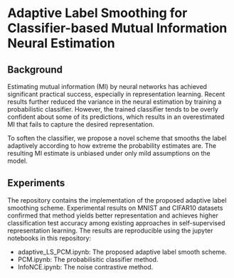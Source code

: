# Adaptive Label Smoothing for Classifier-based Mutual Information Neural Estimation


## Background

Estimating mutual information (MI) by neural networks has achieved significant practical success, especially in representation learning. Recent results further reduced the variance in the neural estimation by training a probabilistic classifier. However, the trained classifier tends to be overly confident about some of its predictions, which results in an overestimated MI that fails to capture the desired representation. 

To soften the classifier, we propose a novel scheme that smooths the label adaptively according to how extreme the probability estimates are. The resulting MI estimate is unbiased under only mild assumptions on the model.

## Experiments

The repository contains the implementation of the proposed adaptive label smoothing scheme. Experimental results on MNIST and CIFAR10 datasets confirmed that method yields better representation and achieves higher classification test accuracy among existing approaches in self-supervised representation learning. The results are reproducible using the jupyter notebooks in this repository:

- adaptive_LS_PCM.ipynb: The proposed adaptive label smooth scheme.
- PCM.ipynb: The probabilisitic classifier method.
- InfoNCE.ipynb: The noise contrastive method.

